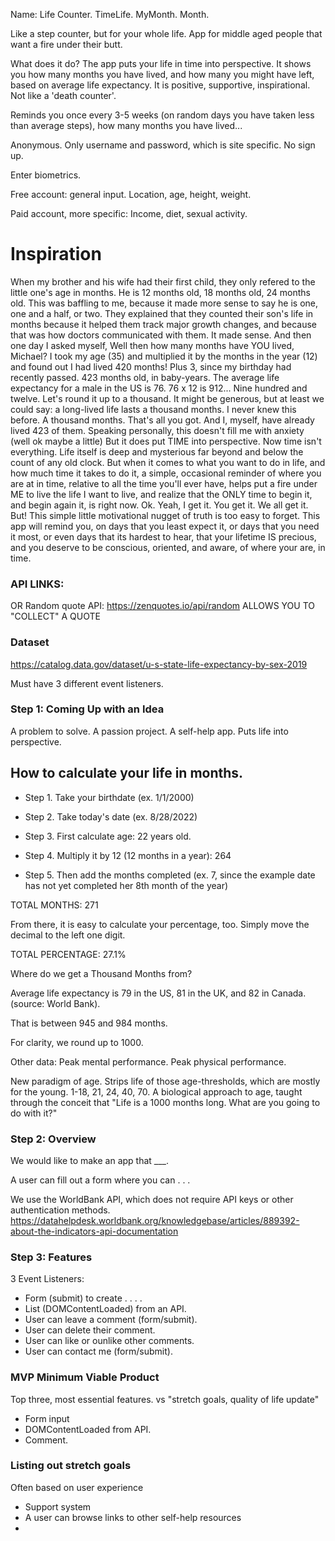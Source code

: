 Name: Life Counter. TimeLife. MyMonth. Month. 

Like a step counter, but for your whole life. App for middle aged people that want a fire under their butt. 

What does it do? The app puts your life in time into perspective. It shows you how many months you have lived, and how many you might have left, based on average life expectancy. It is positive, supportive, inspirational. Not like a 'death counter'. 

Reminds you once every 3-5 weeks (on random days you have taken less than average steps), how many months you have lived...

Anonymous. Only username and password, which is site specific. No sign up. 

Enter biometrics. 

Free account: general input. Location, age, height, weight.

Paid account, more specific: Income, diet, sexual activity.  

# Inspiration 

When my brother and his wife had their first child, they only refered to the little one's age in months. He is 12 months old, 18 months old, 24 months old. This was baffling to me, because it made more sense to say he is one, one and a half, or two. They explained that they counted their son's life in months because it helped them track major growth changes, and because that was how doctors communicated with them. It made sense. 
     And then one day I asked myself, Well then how many months have YOU lived, Michael? I took my age (35) and multiplied it by the months in the year (12) and found out I had lived 420 months! Plus 3, since my birthday had recently  passed. 
      423 months old, in baby-years. 
      The average life expectancy for a male in the US is 76. 
      76 x 12 is 912... 
      Nine hundred and twelve. Let's round it up to a thousand. It might be generous, but at least we could say: a long-lived life lasts a thousand months. 
      I never knew this before. 
      A thousand months. That's all you got. 
      And I, myself, have already lived 423 of them.
      Speaking personally, this doesn't fill me with anxiety (well ok maybe a little) But it does put TIME into perspective. Now time isn't everything. Life itself is deep and mysterious far beyond and below the count of any old clock. But when it comes to what you want to do in life, and how much time it takes to do it, a simple, occasional reminder of where you are at in time, relative to all the time you'll ever have, helps put a fire under ME to live the life I want to live, and realize that the ONLY time to begin it, and begin again it, is right now. 
      Ok. Yeah, I get it. You get it. We all get it. But! This simple little motivational nugget of truth is too easy to forget. This app will remind you, on days that you least expect it, or days that you need it most, or even days that its hardest to hear, that your lifetime IS precious, and you deserve to be conscious, oriented, and aware, of where your are, in time. 






### API LINKS: 


OR Random quote API: https://zenquotes.io/api/random 
ALLOWS YOU TO "COLLECT" A QUOTE

### Dataset
https://catalog.data.gov/dataset/u-s-state-life-expectancy-by-sex-2019

Must have 3 different event listeners. 

### Step 1: Coming Up with an Idea

A problem to solve. 
A passion project. 
A self-help app. Puts life into perspective. 

## How to calculate your life in months.

* Step 1. Take your birthdate (ex. 1/1/2000)

* Step 2. Take today's date (ex. 8/28/2022)

* Step 3. First calculate age: 22 years old.

* Step 4. Multiply it by 12 (12 months in a year): 264

*  Step 5. Then add the months completed (ex. 7, since the example date has not yet completed her 8th month of the year)

TOTAL MONTHS: 271

From there, it is easy to calculate your percentage, too. Simply move the decimal to the left one digit. 

TOTAL PERCENTAGE: 27.1%

Where do we get a Thousand Months from? 

Average life expectancy is 79 in the US, 81 in the UK, and 82 in Canada. (source: World Bank). 

That is between 945 and 984 months.

For clarity, we round up to 1000.  

Other data: Peak mental performance. Peak physical performance. 

New paradigm of age. Strips life of those age-thresholds, which are mostly for the young. 1-18, 21, 24, 40, 70.
A biological approach to age, taught through the conceit that "Life is a 1000 months long. What are you going to do with it?"

### Step 2: Overview 

We would like to make an app that ___. 

A user can fill out a form where you can . . . 

We use the WorldBank API, which does not require API keys or other authentication methods.
https://datahelpdesk.worldbank.org/knowledgebase/articles/889392-about-the-indicators-api-documentation

### Step 3: Features 
3 Event Listeners: 
* Form (submit) to create . . . .
* List (DOMContentLoaded) from an API. 
* User can leave a comment (form/submit). 
* User can delete their comment. 
* User can like or ounlike other comments.
* User can contact me (form/submit). 

### MVP Minimum Viable Product
Top three, most essential features. 
vs "stretch goals, quality of life update"
* Form input
* DOMContentLoaded from API. 
* Comment. 

### Listing out stretch goals
Often based on user experience
* Support system 
* A user can browse links to other self-help resources
* 



